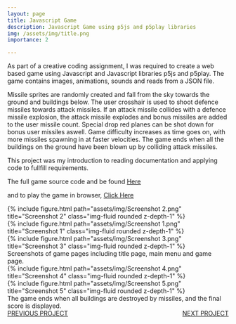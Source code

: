 ```yaml
---
layout: page
title: Javascript Game
description: Javascript Game using p5js and p5play libraries
img: /assets/img/title.png
importance: 2

---
```


As part of a creative coding assignment, I was required to create a web based game using Javascript and Javascript libraries p5js and p5play. 
The game contains images, animations, sounds and reads from a JSON file.

Missile sprites are randomly created and fall from the sky towards the ground and buildings below. The user crosshair is used to shoot defence missiles towards attack missiles. If an attack missile collides with a defence missile explosion, the attack missile explodes and bonus missiles are added to the user missile count. Special drop red planes can be shot down for bonus user missiles aswell. Game difficulty increases as time goes on, with more missiles spawning in at faster velocities. The game ends when all the buildings on the ground have been blown up by colliding attack missiles. 

This project was my introduction to reading documentation and applying code to fullfill requirements.


The full game source code and be found [Here](https://github.com/TaylorEdgerton/Creative-Coding-Game)

and to play the game in browser, [Click Here](../../assets/p5js/index.html)


<div class="row">
    <div class="col-sm mt-3 mt-md-0">
        {% include figure.html path="assets/img/Screenshot 2.png" title="Screenshot 2" class="img-fluid rounded z-depth-1" %}
    </div>
    <div class="col-sm mt-3 mt-md-0">
        {% include figure.html path="assets/img/Screenshot 1.png" title="Screenshot 1" class="img-fluid rounded z-depth-1" %}
    </div>
    <div class="col-sm mt-3 mt-md-0">
        {% include figure.html path="assets/img/Screenshot 3.png" title="Screenshot 3" class="img-fluid rounded z-depth-1" %}
    </div>
</div>
<div class="caption">
    Screenshots of game pages including title page, main menu and game page. 
</div>
<div class="row">
    <div class="col-sm mt-3 mt-md-0">
        {% include figure.html path="assets/img/Screenshot 4.png" title="Screenshot 4" class="img-fluid rounded z-depth-1" %}
    </div>
</div>
<div class="row">
    <div class="col-sm mt-3 mt-md-0">
        {% include figure.html path="assets/img/Screenshot 5.png" title="Screenshot 5" class="img-fluid rounded z-depth-1" %}
    </div>
</div>
<div class="caption">
    The game ends when all buildings are destroyed by missiles, and the final score is displayed.
</div>

<!-- <div class="row d-flex justify-content-center" >
    <div class = "col-lg mt-12 mt-md-0" style="padding-top:1em;"> 
        <div style="justify-content: center;"></div>
        <script src="../../assets/p5js/sketch.js"></script>
    </div>
</div> -->


<div style="float:left;">
    <a href="/projects/1_project">PREVIOUS PROJECT</a>
</div>
<div style="float:right;">
    <a href="/projects/3_project">NEXT PROJECT</a>
<!-- </div>
<p style="float:both; padding-top:5em;">Demo of game below</p> -->

